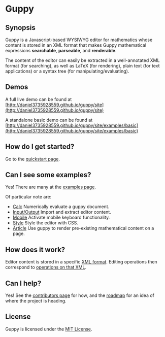 # Guppy

## Synopsis

Guppy is a Javascript-based WYSIWYG editor for mathematics whose
content is stored in an XML format that makes Guppy mathematical
expressions **searchable**, **parseable**, and **renderable**.

The content of the editor can easily be extracted in a well-annotated
XML format (for searching), as well as LaTeX (for rendering), plain
text (for text applications) or a syntax tree (for
manipulating/evaluating).

## Demos

A full live demo can be found at 
[http://daniel3735928559.github.io/guppy/site](http://daniel3735928559.github.io/guppy/site)

A standalone basic demo can be found at
[http://daniel3735928559.github.io/guppy/site/examples/basic](http://daniel3735928559.github.io/guppy/site/examples/basic)

## How do I get started?

Go to the [quickstart page](https://daniel3735928559.github.io/guppy/site/quickstart).

## Can I see some examples?

Yes!  There are many at the [examples page](https://daniel3735928559.github.io/guppy/site/examples).  

Of particular note are: 

* [Calc](https://daniel3735928559.github.io/guppy/site/examples/calc) Numerically evaluate a guppy document.
* [Input/Output](https://daniel3735928559.github.io/guppy/site/examples/io) Import and extract editor content.
* [Mobile](https://daniel3735928559.github.io/guppy/site/examples/osk) Activate mobile keyboard functionality.
* [Style](https://daniel3735928559.github.io/guppy/site/examples/style) Style the editor with CSS.
* [Article](https://daniel3735928559.github.io/guppy/site/examples/article) Use guppy to render pre-existing mathematical content on a page.

## How does it work?

Editor content is stored in a specific [XML format](https://daniel3735928559.github.io/guppy/site/docs/guppymath/2.0.0-alpha/tutorial-format.html).
Editing operations then correspond to [operations on that XML](https://daniel3735928559.github.io/guppy/site/docs/guppymath/2.0.0-alpha/tutorial-internals.html).

## Can I help?

Yes!  See the [contributors page](https://daniel3735928559.github.io/guppy/site/contribute) for how, and the
[roadmap](https://daniel3735928559.github.io/guppy/site/docs/guppymath/2.0.0-alpha/tutorial-roadmap.html)
for an idea of where the project is heading.

## License

Guppy is licensed under the [MIT License](http://opensource.org/licenses/MIT).

